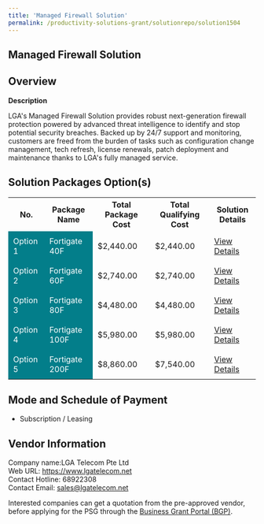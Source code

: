 ```yaml
---
title: 'Managed Firewall Solution'
permalink: /productivity-solutions-grant/solutionrepo/solution1504
---
```


## Managed Firewall Solution

## Overview

**Description**

LGA's Managed Firewall Solution provides robust next-generation firewall protection powered by advanced threat intelligence to identify and stop potential security breaches. Backed up by 24/7 support and monitoring, customers are freed from the burden of tasks such as configuration change management, tech refresh, license renewals, patch deployment and maintenance thanks to LGA's fully managed service.

## Solution Packages Option(s)

<table>
<tr>
<th><b>No.</b></th>
<th><b>Package Name</b></th>
<th><b>Total Package Cost</b></th>
<th><b>Total Qualifying Cost</b></th>
<th><b>Solution Details</b></th>
</tr>
<tr>
<td style='padding: 10px; background-color: #037E8A; color: #FFFFFF;'>Option 1</td>
<td style='padding: 10px; background-color: #037E8A; color: #FFFFFF;'>Fortigate 40F</td>
<td style='padding: 10px;'>$2,440.00</td>
<td style='padding: 10px;'>$2,440.00</td>
<td style='padding: 10px;'><a href='/images/psg/LGA_Telecom_Managed_Firewall_Solution_DesensitisedPart1.pdf' target='_blank'>View Details</a></td>
</tr>
<tr>
<td style='padding: 10px; background-color: #037E8A; color: #FFFFFF;'>Option 2</td>
<td style='padding: 10px; background-color: #037E8A; color: #FFFFFF;'>Fortigate 60F</td>
<td style='padding: 10px;'>$2,740.00</td>
<td style='padding: 10px;'>$2,740.00</td>
<td style='padding: 10px;'><a href='/images/psg/LGA_Telecom_Managed_Firewall_Solution_DesensitisedPart2.pdf' target='_blank'>View Details</a></td>
</tr>
<tr>
<td style='padding: 10px; background-color: #037E8A; color: #FFFFFF;'>Option 3</td>
<td style='padding: 10px; background-color: #037E8A; color: #FFFFFF;'>Fortigate 80F</td>
<td style='padding: 10px;'>$4,480.00</td>
<td style='padding: 10px;'>$4,480.00</td>
<td style='padding: 10px;'><a href='/images/psg/LGA_Telecom_Managed_Firewall_Solution_DesensitisedPart3.pdf' target='_blank'>View Details</a></td>
</tr>
<tr>
<td style='padding: 10px; background-color: #037E8A; color: #FFFFFF;'>Option 4</td>
<td style='padding: 10px; background-color: #037E8A; color: #FFFFFF;'>Fortigate 100F</td>
<td style='padding: 10px;'>$5,980.00</td>
<td style='padding: 10px;'>$5,980.00</td>
<td style='padding: 10px;'><a href='/images/psg/LGA_Telecom_Managed_Firewall_Solution_DesensitisedPart4.pdf' target='_blank'>View Details</a></td>
</tr>
<tr>
<td style='padding: 10px; background-color: #037E8A; color: #FFFFFF;'>Option 5</td>
<td style='padding: 10px; background-color: #037E8A; color: #FFFFFF;'>Fortigate 200F</td>
<td style='padding: 10px;'>$8,860.00</td>
<td style='padding: 10px;'>$7,540.00</td>
<td style='padding: 10px;'><a href='/images/psg/LGA_Telecom_Managed_Firewall_Solution_DesensitisedPart5.pdf' target='_blank'>View Details</a></td>
</tr>
</table>

## Mode and Schedule of Payment

 - Subscription / Leasing

## Vendor Information

 Company name:LGA Telecom Pte Ltd<br>Web URL: https://www.lgatelecom.net <br>Contact Hotline: 68922308 <br>Contact Email: sales@lgatelecom.net <br>

Interested companies can get a quotation from the pre-approved vendor, before applying for the PSG through the <a href='https://www.businessgrants.gov.sg/' target='_blank' rel='noopener'>Business Grant Portal (BGP)</a>.

<script src="/jquery/resize-tables.js"></script>
